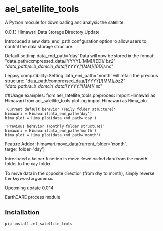 # ael_satellite_tools

A Python module for downloading and analysis the satellite.

0.0.13
Himawari Data Storage Directory Update

Introduced a new data_end_path configuration option to allow users to control the data storage structure.

Default setting: data_end_path='day'
Data will now be stored in the format:
"data_path/compressed_data/[YYYY]/[MM]/[DD]/*.bz2"
"data_path/sub_domain_data/[YYYY]/[MM]/[DD]/*.nc"


Legacy compatibility:
Setting data_end_path='month' will retain the previous structure:
"data_path/compressed_data/[YYYY]/[MM]/*.bz2"
"data_path/sub_domain_data/[YYYY]/[MM]/*.nc"


##Usage examples:
    from ael_satellite_tools.preprocess import Himawari as Himawari
    from ael_satellite_tools.plotting import Himawari as Hima_plot

    'Current default behavior (daily folder structure)'
    himawari = Himawari(data_end_path='day')
    hima_plot = Hima_plot(data_end_path='day')

    'Previous behavior (monthly folder structure)'
    himawari = Himawari(data_end_path='month')
    hima_plot = Hima_plot(data_end_path='month')


Feature Added: himawari.move_data(current_folder='month', target_folder='day')

Introduced a helper function to move downloaded data from the month folder to the day folder.

To move data in the opposite direction (from day to month), simply reverse the keyword arguments.


Upcoming update 0.0.14

EarthCARE process module


## Installation

```bash
pip install ael_satellite_tools

